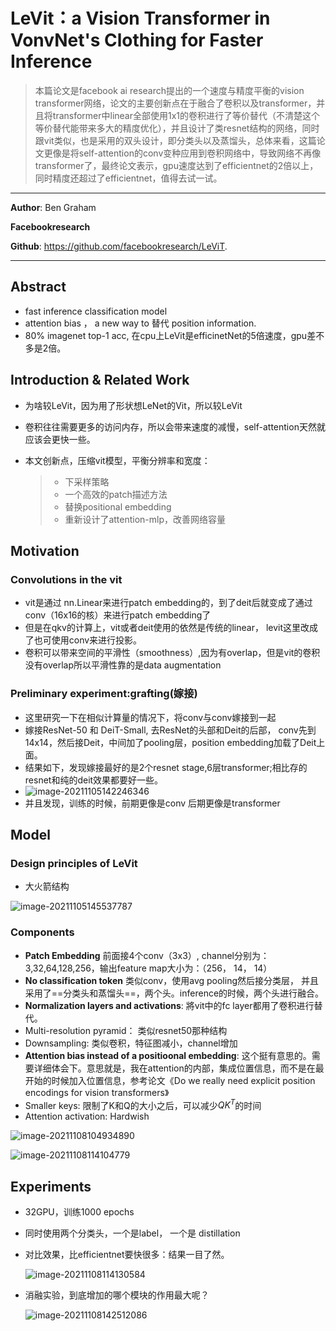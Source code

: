 # LeVit：a Vision Transformer in VonvNet's Clothing for Faster Inference

>本篇论文是facebook ai research提出的一个速度与精度平衡的vision transformer网络，论文的主要创新点在于融合了卷积以及transformer，并且将transformer中linear全部使用1x1的卷积进行了等价替代（不清楚这个等价替代能带来多大的精度优化），并且设计了类resnet结构的网络，同时跟vit类似，也是采用的双头设计，即分类头以及蒸馏头，总体来看，这篇论文更像是将self-attention的conv变种应用到卷积网络中，导致网络不再像transformer了，最终论文表示，gpu速度达到了efficientnet的2倍以上，同时精度还超过了efficientnet，值得去试一试。

---

**Author**: Ben Graham

**Facebookresearch**

**Github**: https://github.com/facebookresearch/LeViT.

---

## Abstract

- fast inference classification model
- attention bias ， a new way to 替代 position information.
- 80% imagenet top-1 acc, 在cpu上LeVit是efficinetNet的5倍速度，gpu差不多是2倍。

## Introduction & Related Work

- 为啥较LeVit，因为用了形状想LeNet的Vit，所以较LeVit

- 卷积往往需要更多的访问内存，所以会带来速度的减慢，self-attention天然就应该会更快一些。

- 本文创新点，压缩vit模型，平衡分辨率和宽度：

  > - 下采样策略
  > - 一个高效的patch描述方法
  > - 替换positional embedding
  > - 重新设计了attention-mlp，改善网络容量

## Motivation

### Convolutions in the vit

- vit是通过 nn.Linear来进行patch embedding的，到了deit后就变成了通过conv（16x16的核）来进行patch embedding了
- 但是在qkv的计算上，vit或者deit使用的依然是传统的linear， levit这里改成了也可使用conv来进行投影。
- 卷积可以带来空间的平滑性（smoothness）,因为有overlap，但是vit的卷积没有overlap所以平滑性靠的是data augmentation

### Preliminary experiment:grafting(嫁接)

- 这里研究一下在相似计算量的情况下，将conv与conv嫁接到一起
- 嫁接ResNet-50 和 DeiT-Small, 去ResNet的头部和Deit的后部， conv先到14x14，然后接Deit，中间加了pooling层，position embedding加载了Deit上面。
- 结果如下，发现嫁接最好的是2个resnet stage,6层transformer;相比存的resnet和纯的deit效果都要好一些。
- ![image-20211105142246346](..\..\images\image-20211105142246346.png)
- 并且发现，训练的时候，前期更像是conv 后期更像是transformer

## Model

### Design principles of LeVit

- 大火箭结构

![image-20211105145537787](..\..\images\image-20211105145537787.png)

###   Components

- **Patch Embedding** 前面接4个conv（3x3）,  channel分别为：3,32,64,128,256，输出feature map大小为：（256， 14， 14）
- **No classification token**  类似conv，使用avg pooling然后接分类层， 并且采用了==分类头和蒸馏头==，两个头。inference的时候，两个头进行融合。
- **Normalization layers and activations**:  將vit中的fc layer都用了卷积进行替代。
- Multi-resolution pyramid： 类似resnet50那种结构
- Downsampling: 类似卷积，特征图减小，channel增加
- **Attention bias instead of a positioonal embedding**: 这个挺有意思的。需要详细体会下。意思就是，我在attention的内部，集成位置信息，而不是在最开始的时候加入位置信息，参考论文《Do we really need explicit position encodings for vision transformers》
- Smaller keys: 限制了K和Q的大小之后，可以减少$QK^T$的时间
- Attention activation: Hardwish

![image-20211108104934890](..\..\images\image-20211108104934890.png)



![image-20211108114104779](..\..\images\image-20211108114104779.png)



## Experiments

- 32GPU，训练1000 epochs

- 同时使用两个分类头，一个是label， 一个是 distillation

- 对比效果，比efficientnet要快很多：结果一目了然。

  ![image-20211108114130584](..\..\images\image-20211108114130584.png)

* 消融实验，到底增加的哪个模块的作用最大呢？

  ![image-20211108142512086](..\..\images\image-20211108142512086.png)

